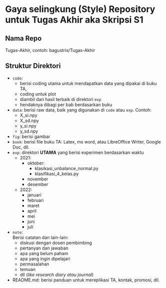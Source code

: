 # Gaya selingkung (Style) Repository untuk Tugas Akhir aka Skripsi S1

## Nama Repo
Tugas-Akhir, contoh: bagustris/Tugas-Akhir

## Struktur Direktori
- `code`: 
   - berisi coding utama untuk mendapatkan data yang dipakai di buku TA, 
   - coding untuk plot
   - diambil dari hasil terbaik di direktori `exp`
   - hendaknya dibagi per bab berdasarkan buku
- `data`: berisi raw data, baik yang digunakan di `code` atau `exp`. Contoh:  
   - X_si.npy
   - X_sd.npy
   - y_si.npy
   - y_sd.npy
- `fig`: berisi gambar
- `book`: berisi file buku TA: Latex, ms word, atau LibreOffice Writer, Google Doc, dll.
- `exp`: direktori **UTAMA** yang berisi experimen berdasarkan waktu
   - 2021:
      - oktober:  
         - klasikasi_unbalance_normal.py  
         - klasifikasi_4_kelas.py  
      - november
      - desember
   - 2022:  
      - januari
      - februari
      - maret  
      - april 
      - mei   
      - juni
      - juli
- `note`:  
  Berisi catatan dan lain-lain:  
  - diskusi dengan dosen pembimbing
  - pertanyan dan jawaban
  - apa yang belum paham
  - apa yang ingin dipelajari
  - permasalahan
  - temuan
  - dll (*like research diary atau journal*)
- README.md: berisi panduan untuk mereplikasi TA, kontak, promosi, dll.
